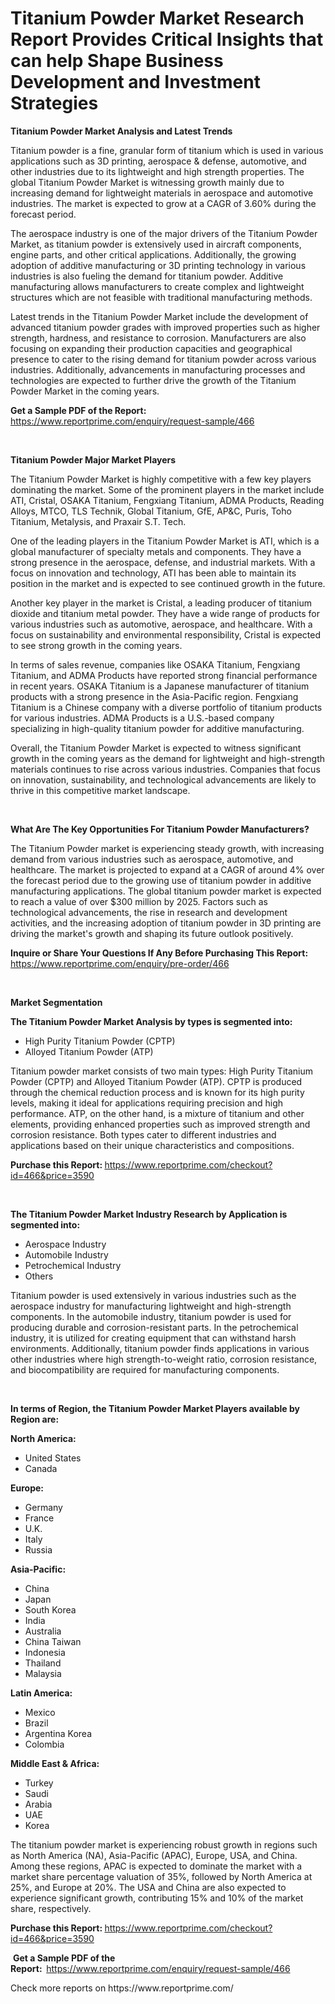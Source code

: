 <p><h1>Titanium Powder Market Research Report Provides Critical Insights that can help Shape Business Development and Investment Strategies</h1></p><p><strong>Titanium Powder Market Analysis and Latest Trends</strong></p>
<p><p>Titanium powder is a fine, granular form of titanium which is used in various applications such as 3D printing, aerospace & defense, automotive, and other industries due to its lightweight and high strength properties. The global Titanium Powder Market is witnessing growth mainly due to increasing demand for lightweight materials in aerospace and automotive industries. The market is expected to grow at a CAGR of 3.60% during the forecast period.</p><p>The aerospace industry is one of the major drivers of the Titanium Powder Market, as titanium powder is extensively used in aircraft components, engine parts, and other critical applications. Additionally, the growing adoption of additive manufacturing or 3D printing technology in various industries is also fueling the demand for titanium powder. Additive manufacturing allows manufacturers to create complex and lightweight structures which are not feasible with traditional manufacturing methods.</p><p>Latest trends in the Titanium Powder Market include the development of advanced titanium powder grades with improved properties such as higher strength, hardness, and resistance to corrosion. Manufacturers are also focusing on expanding their production capacities and geographical presence to cater to the rising demand for titanium powder across various industries. Additionally, advancements in manufacturing processes and technologies are expected to further drive the growth of the Titanium Powder Market in the coming years.</p></p>
<p><strong>Get a Sample PDF of the Report:&nbsp;</strong> <a href="https://www.reportprime.com/enquiry/request-sample/466">https://www.reportprime.com/enquiry/request-sample/466</a></p>
<p>&nbsp;</p>
<p><strong>Titanium Powder Major Market Players</strong></p>
<p><p>The Titanium Powder Market is highly competitive with a few key players dominating the market. Some of the prominent players in the market include ATI, Cristal, OSAKA Titanium, Fengxiang Titanium, ADMA Products, Reading Alloys, MTCO, TLS Technik, Global Titanium, GfE, AP&C, Puris, Toho Titanium, Metalysis, and Praxair S.T. Tech. </p><p>One of the leading players in the Titanium Powder Market is ATI, which is a global manufacturer of specialty metals and components. They have a strong presence in the aerospace, defense, and industrial markets. With a focus on innovation and technology, ATI has been able to maintain its position in the market and is expected to see continued growth in the future.</p><p>Another key player in the market is Cristal, a leading producer of titanium dioxide and titanium metal powder. They have a wide range of products for various industries such as automotive, aerospace, and healthcare. With a focus on sustainability and environmental responsibility, Cristal is expected to see strong growth in the coming years.</p><p>In terms of sales revenue, companies like OSAKA Titanium, Fengxiang Titanium, and ADMA Products have reported strong financial performance in recent years. OSAKA Titanium is a Japanese manufacturer of titanium products with a strong presence in the Asia-Pacific region. Fengxiang Titanium is a Chinese company with a diverse portfolio of titanium products for various industries. ADMA Products is a U.S.-based company specializing in high-quality titanium powder for additive manufacturing.</p><p>Overall, the Titanium Powder Market is expected to witness significant growth in the coming years as the demand for lightweight and high-strength materials continues to rise across various industries. Companies that focus on innovation, sustainability, and technological advancements are likely to thrive in this competitive market landscape.</p></p>
<p>&nbsp;</p>
<p><strong>What Are The Key Opportunities For Titanium Powder Manufacturers?</strong></p>
<p><p>The Titanium Powder market is experiencing steady growth, with increasing demand from various industries such as aerospace, automotive, and healthcare. The market is projected to expand at a CAGR of around 4% over the forecast period due to the growing use of titanium powder in additive manufacturing applications. The global titanium powder market is expected to reach a value of over $300 million by 2025. Factors such as technological advancements, the rise in research and development activities, and the increasing adoption of titanium powder in 3D printing are driving the market's growth and shaping its future outlook positively.</p></p>
<p><strong>Inquire or Share Your Questions If Any Before Purchasing This Report:</strong> <a href="https://www.reportprime.com/enquiry/pre-order/466">https://www.reportprime.com/enquiry/pre-order/466</a></p>
<p>&nbsp;</p>
<p><strong>Market Segmentation</strong></p>
<p><strong>The Titanium Powder Market Analysis by types is segmented into:</strong></p>
<p><ul><li>High Purity Titanium Powder (CPTP)</li><li>Alloyed Titanium Powder (ATP)</li></ul></p>
<p><p>Titanium powder market consists of two main types: High Purity Titanium Powder (CPTP) and Alloyed Titanium Powder (ATP). CPTP is produced through the chemical reduction process and is known for its high purity levels, making it ideal for applications requiring precision and high performance. ATP, on the other hand, is a mixture of titanium and other elements, providing enhanced properties such as improved strength and corrosion resistance. Both types cater to different industries and applications based on their unique characteristics and compositions.</p></p>
<p><strong>Purchase this Report:&nbsp;</strong><a href="https://www.reportprime.com/checkout?id=466&price=3590">https://www.reportprime.com/checkout?id=466&price=3590</a></p>
<p>&nbsp;</p>
<p><strong>The Titanium Powder Market Industry Research by Application is segmented into:</strong></p>
<p><ul><li>Aerospace Industry</li><li>Automobile Industry</li><li>Petrochemical Industry</li><li>Others</li></ul></p>
<p><p>Titanium powder is used extensively in various industries such as the aerospace industry for manufacturing lightweight and high-strength components. In the automobile industry, titanium powder is used for producing durable and corrosion-resistant parts. In the petrochemical industry, it is utilized for creating equipment that can withstand harsh environments. Additionally, titanium powder finds applications in various other industries where high strength-to-weight ratio, corrosion resistance, and biocompatibility are required for manufacturing components.</p></p>
<p>&nbsp;</p>
<p><strong>In terms of Region, the Titanium Powder Market Players available by Region are:</strong></p>
<p>
    <p> <strong> North America: </strong>
        <ul>
            <li>United States</li>
            <li>Canada</li>
        </ul>
        </p> 
    <p> <strong> Europe: </strong>
        <ul>
            <li>Germany</li>
            <li>France</li>
            <li>U.K.</li>
            <li>Italy</li>
            <li>Russia</li>
        </ul>
        </p> 
    <p> <strong> Asia-Pacific: </strong>
        <ul>
            <li>China</li>
            <li>Japan</li>
            <li>South Korea</li>
            <li>India</li>
            <li>Australia</li>
            <li>China Taiwan</li>
            <li>Indonesia</li>
            <li>Thailand</li>
            <li>Malaysia</li>
        </ul>
        </p> 
    <p> <strong> Latin America: </strong>
        <ul>
            <li>Mexico</li>
            <li>Brazil</li>
            <li>Argentina Korea</li>
            <li>Colombia</li>
        </ul>
        </p> 
    <p> <strong> Middle East & Africa: </strong>
        <ul>
            <li>Turkey</li>
            <li>Saudi</li>
            <li>Arabia</li>
            <li>UAE</li>
            <li>Korea</li>
        </ul>
    </p>
    </p>
<p><p>The titanium powder market is experiencing robust growth in regions such as North America (NA), Asia-Pacific (APAC), Europe, USA, and China. Among these regions, APAC is expected to dominate the market with a market share percentage valuation of 35%, followed by North America at 25%, and Europe at 20%. The USA and China are also expected to experience significant growth, contributing 15% and 10% of the market share, respectively.</p></p>
<p><strong>Purchase this Report: </strong><a href="https://www.reportprime.com/checkout?id=466&price=3590">https://www.reportprime.com/checkout?id=466&price=3590</a></p>
<p>&nbsp;<strong>Get a Sample PDF of the Report:&nbsp;&nbsp;</strong><a href="https://www.reportprime.com/enquiry/request-sample/466">https://www.reportprime.com/enquiry/request-sample/466</a></p>
<p><strong></strong></p>
<p>Check more reports on https://www.reportprime.com/</p>